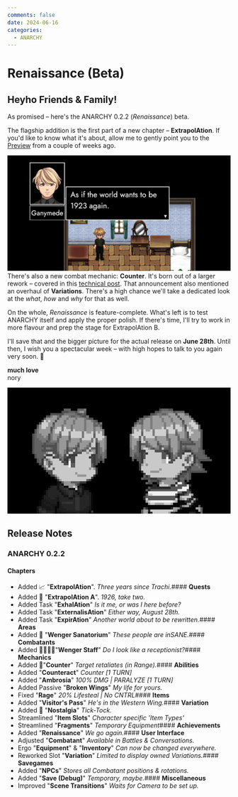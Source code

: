 ```yaml
---
comments: false
date: 2024-06-16
categories:
  - ANARCHY
---
```


# Renaissance (Beta)

## Heyho Friends & Family!
As promised – here's the ANARCHY 0.2.2 (*Renaissance*) beta. 

The flagship addition is the first part of a new chapter – **ExtrapolAtion**. If you'd like to know what it's about, allow me to gently point you to the [Preview](https://store.steampowered.com/news/app/2169000/view/4188989134099863984) from a couple of weeks ago.

![](../../../../../assets/blog/images/steam/2024/fdc2305c5f18d82adedce3c1f1c07ef65113e906.png)
There's also a new combat mechanic: **Counter**. It's born out of a larger rework – covered in this [technical post](https://store.steampowered.com/news/app/2169000/view/4151835070979945097). That announcement also mentioned an overhaul of **Variations**. There's a high chance we'll take a dedicated look at the *what*, *how* and *why* for that as well.

On the whole, *Renaissance* is feature-complete. What's left is to test ANARCHY itself and apply the proper polish. If there's time, I'll try to work in more flavour and prep the stage for ExtrapolAtion B. 

I'll save that and the bigger picture for the actual release on **June 28th**. Until then, I wish you a spectacular week – with high hopes to talk to you again very soon. 🥰

**much love**  
nory

![](../../../../../assets/blog/images/steam/2024/dca22400549044709cfaf69d4f3ff8f5af43c34d.png)

## Release Notes
### ANARCHY 0.2.2
#### **Chapters**
- Added 📈 "**ExtrapolAtion**".
  *Three years since Trachi.*#### **Quests**
- Added 📅 "**ExtrapolAtion A**".
  *1926, take two.*
- Added Task "**ExhalAtion**"
  *Is it me, or was I here before?*
- Added Task "**ExternalisAtion**"
  *Either way, August 28th.*
- Added Task "**ExpirAtion**"
  *Another world about to be rewritten.*#### **Areas**
- Added 🚞 "**Wenger Sanatorium**"
  *These people are inSANE.*#### **Combatants**
- Added 👨‍⚕️👩‍⚕️"**Wenger Staff**"
  *Do I look like a receptionist?*#### **Mechanics**
- Added 🔪"**Counter**"
  *Target retaliates (in Range).*#### **Abilities**
- Added "**Counteract**"
  *Counter [1 TURN]*
- Added "**Ambrosia**"
  *100% DMG | PARALYZE [1 TURN]*
- Added Passive "**Broken Wings**"
  *My life for yours.*
- Fixed "**Rage**"
  *20% Lifesteal | No CNTRL*#### **Items**
- Added "**Visitor's Pass**"
  *He's in the Western Wing.*#### **Variation**
- Added 👕 "**Nostalgia**"
  *Tick-Tock.*
- Streamlined "**Item Slots**"
  *Character specific 'Item Types'*
- Streamlined "**Fragments**"
  *Temporary Equipment*#### **Achievements**
- Added "**Renaissance**"
  *We go again.*#### **User Interface**
- Adjusted "**Combatant**"
  *Available in Battles & Conversations.*
- Ergo "**Equipment**" & "**Inventory**"
  *Can now be changed everywhere.*
- Reworked Slot "**Variation**"
  *Limited to display owned Variations.*#### **Savegames**
- Added "**NPCs**"
  *Stores all Combatant positions & rotations.*
- Added "**Save (Debug)**"
  *Temporary, maybe.*#### **Miscellaneous**
- Improved "**Scene Transitions**"
  *Waits for Camera to be set up.*
